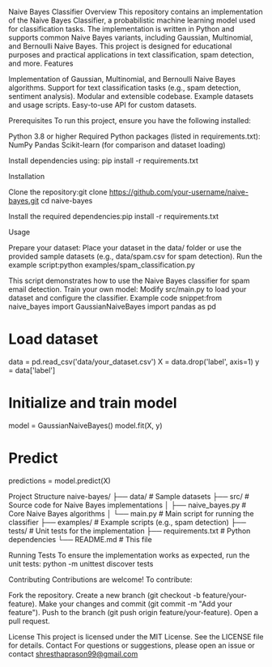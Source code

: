 Naive Bayes Classifier
Overview
This repository contains an implementation of the Naive Bayes Classifier, a probabilistic machine learning model used for classification tasks. The implementation is written in Python and supports common Naive Bayes variants, including Gaussian, Multinomial, and Bernoulli Naive Bayes. This project is designed for educational purposes and practical applications in text classification, spam detection, and more.
Features

Implementation of Gaussian, Multinomial, and Bernoulli Naive Bayes algorithms.
Support for text classification tasks (e.g., spam detection, sentiment analysis).
Modular and extensible codebase.
Example datasets and usage scripts.
Easy-to-use API for custom datasets.

Prerequisites
To run this project, ensure you have the following installed:

Python 3.8 or higher
Required Python packages (listed in requirements.txt):
NumPy
Pandas
Scikit-learn (for comparison and dataset loading)



Install dependencies using:
pip install -r requirements.txt

Installation

Clone the repository:git clone https://github.com/your-username/naive-bayes.git
cd naive-bayes


Install the required dependencies:pip install -r requirements.txt



Usage

Prepare your dataset: Place your dataset in the data/ folder or use the provided sample datasets (e.g., data/spam.csv for spam detection).
Run the example script:python examples/spam_classification.py

This script demonstrates how to use the Naive Bayes classifier for spam email detection.
Train your own model:
Modify src/main.py to load your dataset and configure the classifier.
Example code snippet:from naive_bayes import GaussianNaiveBayes
import pandas as pd

# Load dataset
data = pd.read_csv('data/your_dataset.csv')
X = data.drop('label', axis=1)
y = data['label']

# Initialize and train model
model = GaussianNaiveBayes()
model.fit(X, y)

# Predict
predictions = model.predict(X)





Project Structure
naive-bayes/
├── data/                    # Sample datasets
├── src/                     # Source code for Naive Bayes implementations
│   ├── naive_bayes.py       # Core Naive Bayes algorithms
│   └── main.py              # Main script for running the classifier
├── examples/                # Example scripts (e.g., spam detection)
├── tests/                   # Unit tests for the implementation
├── requirements.txt         # Python dependencies
└── README.md                # This file

Running Tests
To ensure the implementation works as expected, run the unit tests:
python -m unittest discover tests

Contributing
Contributions are welcome! To contribute:

Fork the repository.
Create a new branch (git checkout -b feature/your-feature).
Make your changes and commit (git commit -m "Add your feature").
Push to the branch (git push origin feature/your-feature).
Open a pull request.

License
This project is licensed under the MIT License. See the LICENSE file for details.
Contact
For questions or suggestions, please open an issue or contact shresthaprason99@gmail.com
